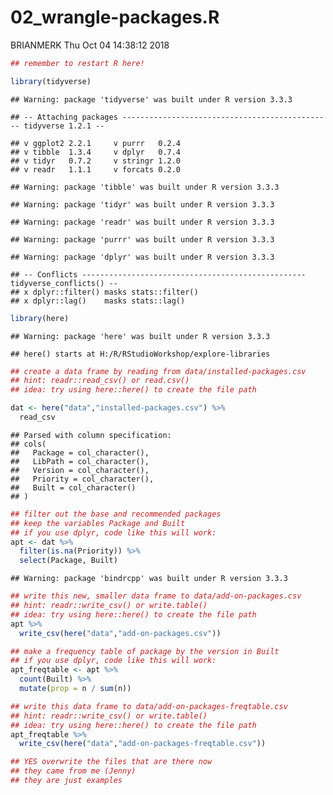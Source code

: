 02\_wrangle-packages.R
================
BRIANMERK
Thu Oct 04 14:38:12 2018

``` r
## remember to restart R here!

library(tidyverse)
```

    ## Warning: package 'tidyverse' was built under R version 3.3.3

    ## -- Attaching packages ----------------------------------------------- tidyverse 1.2.1 --

    ## v ggplot2 2.2.1     v purrr   0.2.4
    ## v tibble  1.3.4     v dplyr   0.7.4
    ## v tidyr   0.7.2     v stringr 1.2.0
    ## v readr   1.1.1     v forcats 0.2.0

    ## Warning: package 'tibble' was built under R version 3.3.3

    ## Warning: package 'tidyr' was built under R version 3.3.3

    ## Warning: package 'readr' was built under R version 3.3.3

    ## Warning: package 'purrr' was built under R version 3.3.3

    ## Warning: package 'dplyr' was built under R version 3.3.3

    ## -- Conflicts -------------------------------------------------- tidyverse_conflicts() --
    ## x dplyr::filter() masks stats::filter()
    ## x dplyr::lag()    masks stats::lag()

``` r
library(here)
```

    ## Warning: package 'here' was built under R version 3.3.3

    ## here() starts at H:/R/RStudioWorkshop/explore-libraries

``` r
## create a data frame by reading from data/installed-packages.csv
## hint: readr::read_csv() or read.csv()
## idea: try using here::here() to create the file path

dat <- here("data","installed-packages.csv") %>%
  read_csv
```

    ## Parsed with column specification:
    ## cols(
    ##   Package = col_character(),
    ##   LibPath = col_character(),
    ##   Version = col_character(),
    ##   Priority = col_character(),
    ##   Built = col_character()
    ## )

``` r
## filter out the base and recommended packages
## keep the variables Package and Built
## if you use dplyr, code like this will work:
apt <- dat %>%
  filter(is.na(Priority)) %>%
  select(Package, Built)
```

    ## Warning: package 'bindrcpp' was built under R version 3.3.3

``` r
## write this new, smaller data frame to data/add-on-packages.csv
## hint: readr::write_csv() or write.table()
## idea: try using here::here() to create the file path
apt %>%
  write_csv(here("data","add-on-packages.csv"))

## make a frequency table of package by the version in Built
## if you use dplyr, code like this will work:
apt_freqtable <- apt %>%
  count(Built) %>%
  mutate(prop = n / sum(n))

## write this data frame to data/add-on-packages-freqtable.csv
## hint: readr::write_csv() or write.table()
## idea: try using here::here() to create the file path
apt_freqtable %>%
  write_csv(here("data","add-on-packages-freqtable.csv"))

## YES overwrite the files that are there now
## they came from me (Jenny)
## they are just examples
```
